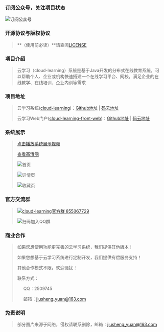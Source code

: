 ### 订阅公众号，关注项目状态
![订阅公众号](https://picabstract-preview-ftn.weiyun.com/ftn_pic_abs_v3/74fe8facf3e39ad945c218f67d8cb0a078e2c9ce48e4f3da76f0b42308ae52dace40a259831b4459a4501e3becf2b8f4?pictype=scale&from=30113&version=3.3.3.3&uin=2509745&fname=%E5%BE%AE%E4%BF%A1%E5%85%AC%E4%BC%97%E5%8F%B7.png&size=750)

### 开源协议与版权协议
> **（使用前必读）**请查阅[LICENSE](https://github.com/yuanjiusheng/cloud-learning/blob/master/%EF%BC%88%E4%BD%BF%E7%94%A8%E5%89%8D%E5%BF%85%E8%AF%BB%EF%BC%89cloud-learning%E5%BC%80%E6%BA%90%E5%8D%8F%E8%AE%AE.md)

### 项目介绍
> 云学习（cloud-learning）系统是基于Java开发的分布式在线教育系统，可以帮助个人、企业或机构快速搭建一个在线学习平台、网校，满足企业的在线教学、在线培训、企业内训等需求

### 项目地址
> 云学习系统([cloud-learning](https://github.com/yuanjiusheng/cloud-learning))：[Github地址](https://github.com/yuanjiusheng/cloud-learning) | [码云地址](https://gitee.com/yuanjiusheng/cloud-learning)
>
> 云学习Web门户([cloud-learning-front-web](https://github.com/yuanjiusheng/cloud-learning-front-web))：[Github地址](https://github.com/yuanjiusheng/cloud-learning-front-web) | [码云地址](https://gitee.com/yuanjiusheng/cloud-learning-front-web)
>

### 系统展示
> [点击播放系统展示视频](https://share.weiyun.com/LKuqMTQM)
>
> [查看高清图](https://share.weiyun.com/1IOQKatY)
>
>![首页](https://picabstract-preview-ftn.weiyun.com/ftn_pic_abs_v3/eb927eef46c4c278911c7845573c809520dff553eed864e6a7cbc51142d0a821380fba9bf184a8f808e29d80abc6b4dd?pictype=scale&from=30113&version=3.3.3.3&uin=2509745&fname=%E7%B3%BB%E7%BB%9F%E5%B1%95%E7%A4%BA%E5%9B%BE1.png&size=750)
>
> ![详情页](https://picabstract-preview-ftn.weiyun.com/ftn_pic_abs_v3/ef7bf393da88939e8b4b062a4638d7194ea43e4d7bdbca667ca987d3fcc9c36504d4622c178ba7b16c29ac9c7dff432c?pictype=scale&from=30113&version=3.3.3.3&uin=2509745&fname=%E7%B3%BB%E7%BB%9F%E5%B1%95%E7%A4%BA%E5%9B%BE2.png&size=750)
>
> ![收藏页](https://picabstract-preview-ftn.weiyun.com/ftn_pic_abs_v3/720eaf6396059d1991dec73467728f035ebdd9c95f95ffd8e861928abaa0ee6f1a652ddf8d883861e7e9d7d9bcfb8431?pictype=scale&from=30113&version=3.3.3.3&uin=2509745&fname=%E7%B3%BB%E7%BB%9F%E5%B1%95%E7%A4%BA%E5%9B%BE3.png&size=750)
>

### 官方交流群
> <a target="_blank" href="https://qm.qq.com/cgi-bin/qm/qr?k=IBIAaD415UtInXIty2DgO7Yg9kTsgjnd&jump_from=webapi"><img border="0" src="//pub.idqqimg.com/wpa/images/group.png" alt="cloud-learning官方群" title="cloud-learning官方群"> 855067729</a>
>
> ![扫码加入QQ群](https://picabstract-preview-ftn.weiyun.com/ftn_pic_abs_v3/d6c3117d10d7a37ac5c3687d6be4ead2b12b8084d99040347ca3d68cef165d6636511b60b3e077743263e817c049c5dd?pictype=scale&from=30113&version=3.3.3.3&uin=2509745&fname=qq%E7%BE%A4.png&size=750)

### 商业合作
> 如果您想使用功能更完善的云学习系统，我们提供其他版本！
>
> 如果您想基于云学习系统进行定制开发，我们提供有偿服务支持！
>
> 其他合作模式不限，欢迎骚扰！
>
> 联系方式：
>
> <span style="margin-left:20px;">QQ：2509745</span>
>
> <span style="margin-left:20px;">邮箱：jiusheng_yuan@163.com</span>

    
### 免责说明
> 部分图片来源于网络，侵权请联系删除，邮箱：jiusheng_yuan@163.com
